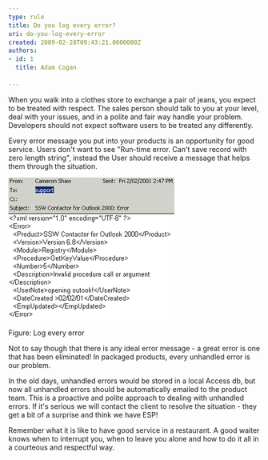 ```yaml
---
type: rule
title: Do you log every error?
uri: do-you-log-every-error
created: 2009-02-28T09:43:21.0000000Z
authors:
- id: 1
  title: Adam Cogan

---
```




<span class='intro'> 
  <p>When you walk into a clothes store to exchange a pair of jeans, you expect to be treated with respect. The sales person should talk to you at your level, deal with your issues, and in a polite and fair way handle your problem. Developers should not expect software users to be treated any differently​.<br></p>
<p>Every error message you put into your products is an opportunity for good service. Users don't want to see &quot;Run-time error. Can't save record with zero length string&quot;,&#160;instead&#160;the User should receive&#160;a message that helps them through the situation.</p>
 </span>


  <p>
    <img class="ms-rteCustom-ImageArea" border="0" alt=" " src="imgErrorHandle.GIF" style="border-width&#58;0px;border-style&#58;solid;border-color&#58;initial;" />&#160;</p>
<font class="ms-rteCustom-FigureGood">Figure&#58; Log every error</font>
<p>Not to say though that there is any ideal error message - a great error is one that has been eliminated! In packaged products, every unhandled error is our&#160;problem. </p>
<p>In the old days, unhandled errors would be stored in a local Access db, but now all unhandled errors should be automatically emailed to the product team. This is a proactive and polite approach to dealing with unhandled errors. If it's serious we will contact the client to resolve the situation - they get a bit of a surprise and think we have ESP! </p>
<p>Remember what it is like to have good service in a restaurant. A good waiter knows when to interrupt you, when to leave you alone and how to do it all in a courteous and respectful way.</p>



